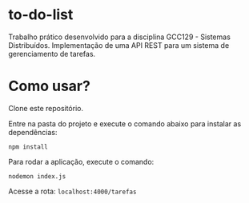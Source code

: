 # to-do-list
Trabalho prático desenvolvido para a disciplina GCC129 - Sistemas Distribuídos.
Implementação de uma API REST para um sistema de gerenciamento de tarefas.

# Como usar?

Clone este repositório.

Entre na pasta do projeto e execute o comando abaixo para instalar as dependências:

`npm install`

Para rodar a aplicação, execute o comando:

`nodemon index.js`

Acesse a rota: `localhost:4000/tarefas`
